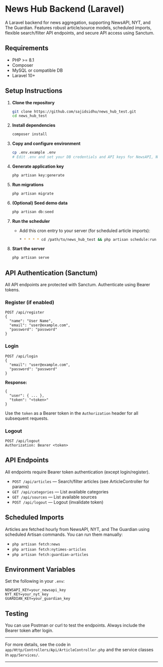 # News Hub Backend (Laravel)

A Laravel backend for news aggregation, supporting NewsAPI, NYT, and The Guardian. Features robust article/source models, scheduled imports, flexible search/filter API endpoints, and secure API access using Sanctum.

## Requirements
- PHP >= 8.1
- Composer
- MySQL or compatible DB
- Laravel 10+

## Setup Instructions

1. **Clone the repository**
   ```sh
   git clone https://github.com/sajidsidhu/news_hub_test.git
   cd news_hub_test
   ```

2. **Install dependencies**
   ```sh
   composer install
   ```

3. **Copy and configure environment**
   ```sh
   cp .env.example .env
   # Edit .env and set your DB credentials and API keys for NewsAPI, NYT, Guardian
   ```

4. **Generate application key**
   ```sh
   php artisan key:generate
   ```

5. **Run migrations**
   ```sh
   php artisan migrate
   ```

6. **(Optional) Seed demo data**
   ```sh
   php artisan db:seed
   ```

7. **Run the scheduler**
   - Add this cron entry to your server (for scheduled article imports):
     ```sh
     * * * * * cd /path/to/news_hub_test && php artisan schedule:run >> /dev/null 2>&1
     ```

8. **Start the server**
   ```sh
   php artisan serve
   ```

## API Authentication (Sanctum)
All API endpoints are protected with Sanctum. Authenticate using Bearer tokens.

### Register (if enabled)
```
POST /api/register
{
  "name": "User Name",
  "email": "user@example.com",
  "password": "password"
}
```

### Login
```
POST /api/login
{
  "email": "user@example.com",
  "password": "password"
}
```
**Response:**
```
{
  "user": { ... },
  "token": "<token>"
}
```
Use the `token` as a Bearer token in the `Authorization` header for all subsequent requests.

### Logout
```
POST /api/logout
Authorization: Bearer <token>
```

## API Endpoints
All endpoints require Bearer token authentication (except login/register).

- `POST /api/articles` — Search/filter articles (see ArticleController for params)
- `GET /api/categories` — List available categories
- `GET /api/sources` — List available sources
- `POST /api/logout` — Logout (invalidate token)

## Scheduled Imports
Articles are fetched hourly from NewsAPI, NYT, and The Guardian using scheduled Artisan commands. You can run them manually:
- `php artisan fetch:news`
- `php artisan fetch:nytimes-articles`
- `php artisan fetch:guardian-articles`

## Environment Variables
Set the following in your `.env`:
```
NEWSAPI_KEY=your_newsapi_key
NYT_KEY=your_nyt_key
GUARDIAN_KEY=your_guardian_key
```

## Testing
You can use Postman or curl to test the endpoints. Always include the Bearer token after login.

---

For more details, see the code in `app/Http/Controllers/Api/ArticleController.php` and the service classes in `app/Services/`.

---

